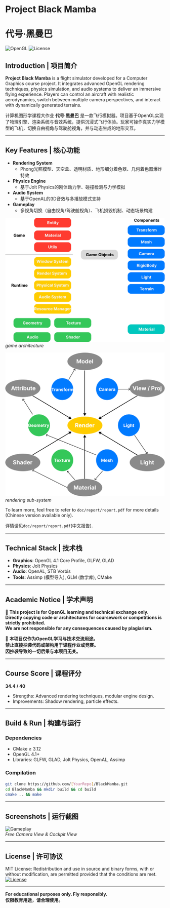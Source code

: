 # Project Black Mamba

# 代号·黑曼巴

![OpenGL](https://img.shields.io/badge/OpenGL-4.1%20Core%20Profile-blue)
![License](https://img.shields.io/badge/License-MIT-green)

## Introduction | 项目简介  
**Project Black Mamba** is a flight simulator developed for a Computer Graphics course project. It integrates advanced OpenGL rendering techniques, physics simulation, and audio systems to deliver an immersive flying experience. Players can control an aircraft with realistic aerodynamics, switch between multiple camera perspectives, and interact with dynamically generated terrains.  

计算机图形学课程大作业 **代号·黑曼巴** 是一款飞行模拟器。项目基于OpenGL实现了物理引擎、渲染系统与音效系统，提供沉浸式飞行体验。玩家可操作真实力学模型的飞机，切换自由视角与驾驶舱视角，并与动态生成的地形交互。

---

## Key Features | 核心功能  
- **Rendering System**  
  - Phong光照模型、天空盒、透明材质、地形细分着色器、几何着色器爆炸特效  
- **Physics Engine**  
  - 基于Jolt Physics的刚体动力学、碰撞检测与力学模拟  
- **Audio System**  
  - 基于OpenAL的3D音效与多播放模式支持  
- **Gameplay**  
  - 多视角切换（自由视角/驾驶舱视角）、飞机损毁机制、动态场景构建  

![architecture](doc/report/images/2.1.png)
*game architecture*

![renderer](doc/report/images/3.1.png)
*rendering sub-system*

To learn more, feel free to refer to `doc/report/report.pdf` for more details (Chinese version available only).

详情请见`doc/report/report.pdf`(中文报告).

---

## Technical Stack | 技术栈  
- **Graphics**: OpenGL 4.1 Core Profile, GLFW, GLAD  
- **Physics**: Jolt Physics  
- **Audio**: OpenAL, STB Vorbis  
- **Tools**: Assimp (模型导入), GLM (数学库), CMake  

---

## Academic Notice | 学术声明  
🚫 **This project is for OpenGL learning and technical exchange only.**  
**Directly copying code or architectures for coursework or competitions is strictly prohibited.**  
**We are not responsible for any consequences caused by plagiarism.**  

🚫 **本项目仅作为OpenGL学习与技术交流用途。**  
**禁止直接抄袭代码或架构用于课程作业或竞赛。**  
**因抄袭导致的一切后果与本项目无关。**

---

## Course Score | 课程评分  
**34.4 / 40**  
- Strengths: Advanced rendering techniques, modular engine design.  
- Improvements: Shadow rendering, particle effects.  

---

## Build & Run | 构建与运行  
### Dependencies  
- CMake ≥ 3.12  
- OpenGL 4.1+  
- Libraries: GLFW, GLAD, Jolt Physics, OpenAL, Assimp  

### Compilation  
```bash
git clone https://github.com/[YourRepo]/BlackMamba.git
cd BlackMamba && mkdir build && cd build
cmake .. && make
```

---

## Screenshots | 运行截图  
![Gameplay](doc/report/images/1.1.png)  
*Free Camera View & Cockpit View*  

---

## License | 许可协议  
MIT License: Redistribution and use in source and binary forms, with or without modification, are permitted provided that the conditions are met.  
[![License](https://img.shields.io/badge/License-MIT-green)](https://opensource.org/licenses/MIT)

---

**For educational purposes only. Fly responsibly.**  
**仅限教育用途，请合理使用。**
